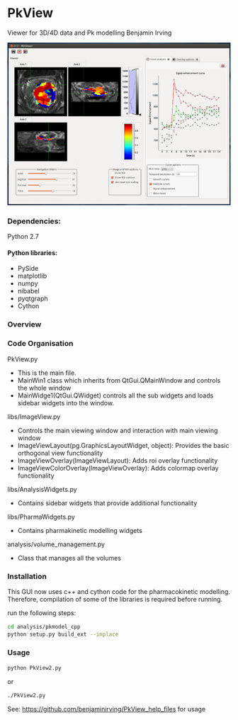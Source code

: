 PkView
======
Viewer for 3D/4D data and Pk modelling
Benjamin Irving

![alt text](icons/Screenshot1.png "Screenshot")

### Dependencies:
Python 2.7

#### Python libraries:

- PySide
- matplotlib
- numpy 
- nibabel
- pyqtgraph
- Cython


### Overview

### Code Organisation

PkView.py
- This is the main file. 
- MainWin1 class which inherits from QtGui.QMainWindow and controls the whole window
- MainWidge1(QtGui.QWidget) controls all the sub widgets and loads sidebar widgets into the window. 

libs/ImageView.py
- Controls the main viewing window and interaction with main viewing window
- ImageViewLayout(pg.GraphicsLayoutWidget, object): Provides the basic orthogonal view functionality
- ImageViewOverlay(ImageViewLayout): Adds roi overlay functionality
- ImageViewColorOverlay(ImageViewOverlay): Adds colormap overlay functionality

libs/AnalysisWidgets.py
- Contains sidebar widgets that provide additional functionality

libs/PharmaWidgets.py
- Contains pharmakinetic modelling widgets

analysis/volume_management.py
- Class that manages all the volumes

### Installation

This GUI now uses c++ and cython code for the pharmacokinetic modelling. Therefore, compilation of some of the libraries
is required before running. 

run the following steps:
```bash
cd analysis/pkmodel_cpp
python setup.py build_ext --inplace
```

### Usage

``` bash
python PkView2.py
```
or

``` bash
./PkView2.py
```

See:
https://github.com/benjaminirving/PkView_help_files
for usage



